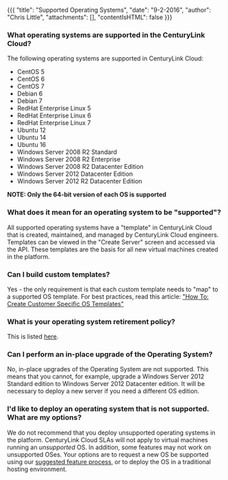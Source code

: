 {{{
  "title": "Supported Operating Systems",
  "date": "9-2-2016",
  "author": "Chris Little",
  "attachments": [],
  "contentIsHTML": false
}}}

### What operating systems are supported in the CenturyLink Cloud?

The following operating systems are supported in CenturyLink Cloud:

* CentOS 5
* CentOS 6
* CentOS 7
* Debian 6
* Debian 7
* RedHat Enterprise Linux 5
* RedHat Enterprise Linux 6
* RedHat Enterprise Linux 7
* Ubuntu 12
* Ubuntu 14
* Ubuntu 16
* Windows Server 2008 R2 Standard
* Windows Server 2008 R2 Enterprise
* Windows Server 2008 R2 Datacenter Edition
* Windows Server 2012 Datacenter Edition
* Windows Server 2012 R2 Datacenter Edition

**NOTE: Only the 64-bit version of each OS is supported**

### What does it mean for an operating system to be "supported"?

All supported operating systems have a "template" in CenturyLink Cloud that is created, maintained, and managed by CenturyLink Cloud engineers. Templates can be viewed in the "Create Server" screen and accessed via the API. These templates are the basis for all new virtual machines created in the platform.

### Can I build custom templates?

Yes - the only requirement is that each custom template needs to "map" to a supported OS template. For best practices, read this article: ["How To: Create Customer Specific OS Templates"](../Servers/how-to-create-customer-specific-os-templates.md)

### What is your operating system retirement policy?

This is listed [here](../Servers/operating-system-template-retirement-policy.md).

### Can I perform an in-place upgrade of the Operating System?

No, in-place upgrades of the Operating System are not supported.  This means that you cannot, for example, upgrade a Windows Server 2012 Standard edition to Windows Server 2012 Datacenter edition.  It will be necessary to deploy a new server if you need a different OS edition.

### I'd like to deploy an operating system that is not supported. What are my options?

We do not recommend that you deploy unsupported operating systems in the platform. CenturyLink Cloud SLAs will not apply to virtual machines running an *unsupported* OS. In addition, some features may not work on unsupported OSes. Your options are to request a new OS be supported using our [suggested feature process](mailto:features@ctl.io), or to deploy the OS in a traditional hosting environment.
